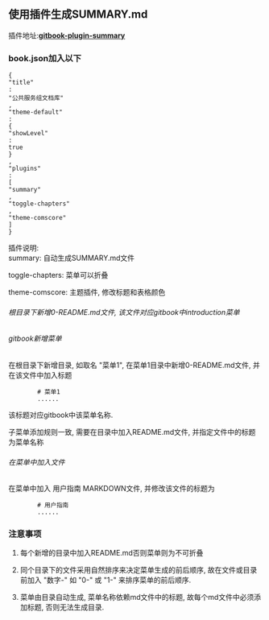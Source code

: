 ## 使用插件生成SUMMARY.md

插件地址:[**gitbook-plugin-summary**](https://link.jianshu.com/?t=https://github.com/julianxhokaxhiu/gitbook-plugin-summary)

### book.json加入以下

```
{
"title"
:
"公共服务组文档库"
,
"theme-default"
:
{
"showLevel"
:
true
}
,
"plugins"
:
[
"summary"
,
"toggle-chapters"
,
"theme-comscore"
]
}
```

插件说明:  
summary: 自动生成SUMMARY.md文件

toggle-chapters: 菜单可以折叠

theme-comscore: 主题插件, 修改标题和表格颜色

###### 根目录下新增0-README.md文件, 该文件对应gitbook中introduction菜单

###### gitbook新增菜单

在根目录下新增目录, 如取名 "菜单1", 在菜单1目录中新增0-README.md文件, 并在该文件中加入标题

```
        # 菜单1
        ......

```

该标题对应gitbook中该菜单名称.

子菜单添加规则一致, 需要在目录中加入README.md文件, 并指定文件中的标题为菜单名称

###### 在菜单中加入文件

在菜单中加入 用户指南 MARKDOWN文件, 并修改该文件的标题为

```
        # 用户指南
        ......

```

### 注意事项

1. 每个新增的目录中加入README.md否则菜单则为不可折叠

2. 同个目录下的文件采用自然排序来决定菜单生成的前后顺序, 故在文件或目录前加入 "数字-" 如 "0-" 或 "1-" 来排序菜单的前后顺序.

3. 菜单由目录自动生成, 菜单名称依赖md文件中的标题, 故每个md文件中必须添加标题, 否则无法生成目录.



